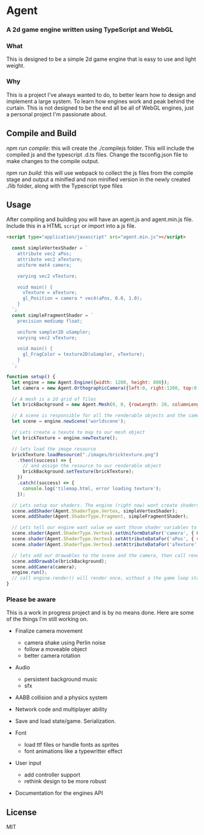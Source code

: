 # Agent
### A 2d game engine written using TypeScript and WebGL

### What
This is designed to be a simple 2d game engine that is easy to use and light weight.

### Why
This is a project I've always wanted to do, to better learn how to design and implement a large system. To learn how engines work and peak behind the curtain. This is not designed to be the end all be all of WebGL engines, just a personal project I'm passionate about.

## Compile and Build
*npm run compile*: this will create the ./compilejs folder. This will include the compiled js and the typescript .d.ts files. Change the tsconfig.json file to make changes to the compile output.

*npm run build*: this will use webpack to collect the js files from the compile stage and output a minified and non minified version in the newly created ./lib folder, along with the Typescript type files

## Usage
After compiling and building you will have an agent.js and agent.min.js file. Include this in a HTML `script` or import into a js file.

```html
<script type="application/javascript" src="agent.min.js"></script>
```

```javascript
  const simpleVertexShader = `
    attribute vec2 aPos;
    attribute vec2 aTexture;
    uniform mat4 camera;

    varying vec2 vTexture;

    void main() {
      vTexture = aTexture;
      gl_Position = camera * vec4(aPos, 0.0, 1.0);
    }
  `;
  const simpleFragmentShader = `
    precision mediump float;

    uniform sampler2D uSampler;
    varying vec2 vTexture;

    void main() {
      gl_FragColor = texture2D(uSampler, vTexture);
    }
  `;

function setup() {
  let engine = new Agent.Engine({width: 1200, height: 800});
  let camera = new Agent.OrthographicCamera({left:0, right:1200, top:0, bottom:800, far:0, near:100});

  // A mesh is a 2d grid of Tiles
  let brickBackground = new Agent.Mesh(0, 0, {rowLength: 20, columnLength: 15, width: 64, height: 64});

  // A scene is responsible for all the renderable objects and the camera you give it. Different scenes can hold different objects and cameras
  let scene = engine.newScene('worldscene');

  // Lets create a texute to map to our mesh object
  let brickTexture = engine.newTexture();

  // lets load the image resource
  brickTexture.loadResource("./images/bricktexture.png")
    .then((success) => {
      // and assign the resource to our renderable object
      brickBackground.setTexture(brickTexture);
    })
    .catch((success) => {
      console.log('tilemap.html, error loading texture');
    });

  // Lets setup our shaders. The engine (right now) wont create shaders for you, you will write your own shadders and the engine will parse them
  scene.addShader(Agent.ShaderType.Vertex, simpleVertexShader);
  scene.addShader(Agent.ShaderType.Fragment, simpleFragmentShader);

  // Lets tell our engine want value we want those shader variables to hold
  scene.shader(Agent.ShaderType.Vertex).setUniformDataFor('camera', { UUID: 'some-id', uniformMatrix: camera.matrix() });
  scene.shader(Agent.ShaderType.Vertex).setAttributeDataFor('aPos', { vertexAttribute: brickBackground.vertexAttributes() });
  scene.shader(Agent.ShaderType.Vertex).setAttributeDataFor('aTexture', { vertexAttribute: brickBackground.textureAttributes() });

  // lets add our drawables to the scene and the camera, then call render() or run()
  scene.addDrawable(brickBackground);
  scene.addCamera(camera);
  engine.run();
  // call engine.render() will render once, without a the game loop starting
}
```

### Please be aware
This is a work in progress project and is by no means done. Here are some of the things I'm still working on.
* Finalize camera movement
  * camera shake using Perlin noise
  * follow a moveable object
  * better camera rotation
* Audio
  * persistent background music
  * sfx
* AABB collision and a physics system
* Network code and multiplayer ability
* Save and load state/game. Serialization.
* Font
  * load ttf files or handle fonts as sprites
  * font animations like a typewritter effect
* User input
  * add controller support
  * rethink design to be more robust

* Documentation for the engines API

## License
MIT